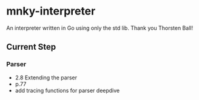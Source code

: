 # mnky-interpreter

An interpreter written in Go using only the std lib. Thank you Thorsten Ball!

## Current Step

### Parser

- 2.8 Extending the parser
- p.77
- add tracing functions for parser deepdive

<!-- ```bash
  lexer.go
``` -->
